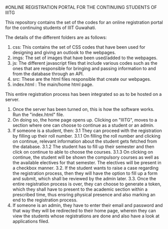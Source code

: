 #ONLINE REGISTRATION PORTAL FOR THE CONTINUING STUDENTS OF IIITG

This repository contains the set of the codes for an online registration portal for the continuing students of IIIT Guwahati.

The details of the different folders are as follows:

1. css: This contains the set of CSS codes that have been used for designing and giving an outlook to the webpages.
2. imgs: The set of images that have been used/added to the webpages.
3. js: The different javascript files that include various codes such as the ones that are responsible for bringing and passing information to and from the database through an API.
4. src: These are the html files responsible that create our webpages.
5. index.html : The main/home html page.

This entire registration process has been integrated so as to be hosted on a server.

1. Once the server has been turned on, this is how the software works. Run the "index.html" file. 
2. On doing so, the home page opens up. Clicking on "IIITG", moves to a section where one can choose to continue as a student or an admin.
3. If someone is a student, then:
  3.1 They can proceed with the registration by filling up their roll number. 
    3.1.1 On filling the roll number and clicking on continue, relevant information about the student gets fetched from the database.
    3.1.2 The student has to fill up their semester and then click on continue to able to choose the courses.
    3.1.3 On clicking on continue, the student will be shown the compulsory courses as well as the available electives for that semester. The electives will be present
      in a checkbox manner. 
  3.2. If the student wants to raise a case regarding the registration process, then they will have the option to fill up a form and submit, which shall be reviewed by the admin later.
  3.3. Once the entire registration process is over, they can choose to generate a token, which they shall have to present to the academic section within a prescribed time, thus ensring physical 
       presence and also marking an end to the registration process.
4. If someone is an admin, they have to enter their email and password and that way they will be redirected to their home page, wherein they can view the students whose registrations are done and also have a look at
    applications filed.
      
